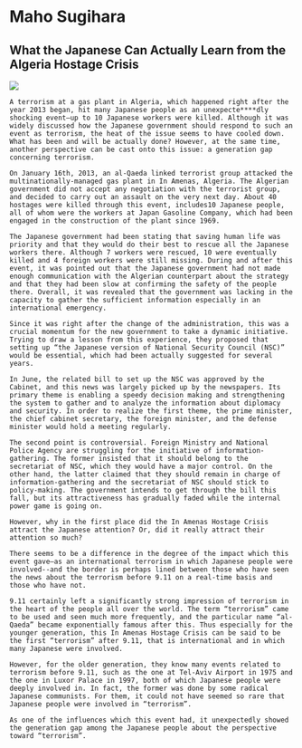 Maho Sugihara
======

## What the Japanese Can Actually Learn from the Algeria Hostage Crisis

![](//123710572.jpg)

	A terrorism at a gas plant in Algeria, which happened right after the year 2013 began, hit many Japanese people as an unexpecte****dly shocking event—up to 10 Japanese workers were killed. Although it was widely discussed how the Japanese government should respond to such an event as terrorism, the heat of the issue seems to have cooled down. What has been and will be actually done? However, at the same time, another perspective can be cast onto this issue: a generation gap concerning terrorism.

	On January 16th, 2013, an al-Qaeda linked terrorist group attacked the multinationally-managed gas plant in In Amenas, Algeria. The Algerian government did not accept any negotiation with the terrorist group, and decided to carry out an assault on the very next day. About 40 hostages were killed through this event, includes10 Japanese people, all of whom were the workers at Japan Gasoline Company, which had been engaged in the construction of the plant since 1969.

	The Japanese government had been stating that saving human life was priority and that they would do their best to rescue all the Japanese workers there. Although 7 workers were rescued, 10 were eventually killed and 4 foreign workers were still missing. During and after this event, it was pointed out that the Japanese government had not made enough communication with the Algerian counterpart about the strategy and that they had been slow at confirming the safety of the people there. Overall, it was revealed that the government was lacking in the capacity to gather the sufficient information especially in an international emergency.

	Since it was right after the change of the administration, this was a crucial momentum for the new government to take a dynamic initiative. Trying to draw a lesson from this experience, they proposed that setting up “the Japanese version of National Security Council (NSC)” would be essential, which had been actually suggested for several years.

	In June, the related bill to set up the NSC was approved by the Cabinet, and this news was largely picked up by the newspapers. Its primary theme is enabling a speedy decision making and strengthening the system to gather and to analyze the information about diplomacy and security. In order to realize the first theme, the prime minister, the chief cabinet secretary, the foreign minister, and the defense minister would hold a meeting regularly.

	The second point is controversial. Foreign Ministry and National Police Agency are struggling for the initiative of information-gathering. The former insisted that it should belong to the secretariat of NSC, which they would have a major control. On the other hand, the latter claimed that they should remain in charge of information-gathering and the secretariat of NSC should stick to policy-making. The government intends to get through the bill this fall, but its attractiveness has gradually faded while the internal power game is going on.

	However, why in the first place did the In Amenas Hostage Crisis attract the Japanese attention? Or, did it really attract their attention so much?

	There seems to be a difference in the degree of the impact which this event gave—as an international terrorism in which Japanese people were involved--and the border is perhaps lined between those who have seen the news about the terrorism before 9.11 on a real-time basis and those who have not.

	9.11 certainly left a significantly strong impression of terrorism in the heart of the people all over the world. The term “terrorism” came to be used and seen much more frequently, and the particular name “al-Qaeda” became exponentially famous after this. Thus especially for the younger generation, this In Amenas Hostage Crisis can be said to be the first “terrorism” after 9.11, that is international and in which many Japanese were involved.

	However, for the older generation, they know many events related to terrorism before 9.11, such as the one at Tel-Aviv Airport in 1975 and the one in Luxor Palace in 1997, both of which Japanese people were deeply involved in. In fact, the former was done by some radical Japanese communists. For them, it could not have seemed so rare that Japanese people were involved in “terrorism”.

	As one of the influences which this event had, it unexpectedly showed the generation gap among the Japanese people about the perspective toward “terrorism”.
